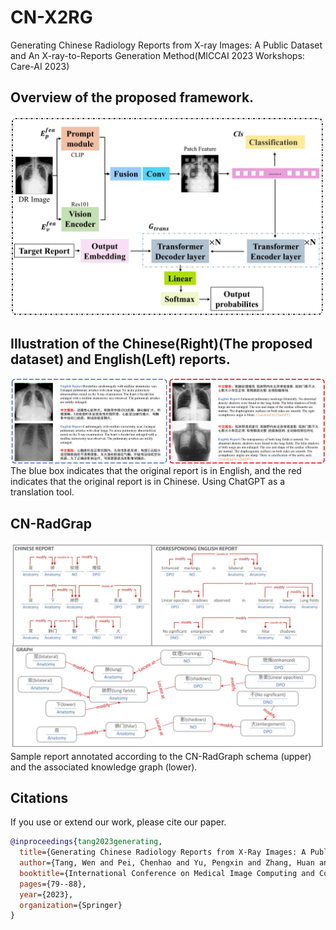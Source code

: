 # CN-X2RG
Generating Chinese Radiology Reports from X-ray Images: A Public Dataset and An X-ray-to-Reports Generation Method(MICCAI 2023 Workshops: Care-AI 2023)

## Overview of the proposed framework.
![Image text](https://github.com/Endless-Hao/CN-X2RG/blob/main/figure/overview.jpg)

## Illustration of the Chinese(Right)(The proposed dataset) and English(Left) reports. 
![Image text](https://github.com/Endless-Hao/CN-X2RG/blob/main/figure/report.jpg)
The blue box indicates that the original report is in English, and the red indicates that the original report is in Chinese. Using ChatGPT as a translation tool.

## CN-RadGrap
![Image text](https://github.com/Endless-Hao/CN-X2RG/blob/main/figure/graph.jpg)
Sample report annotated according to the CN-RadGraph schema (upper) and the associated knowledge graph (lower).

## Citations
If you use or extend our work, please cite our paper.
```bibtex
@inproceedings{tang2023generating,
  title={Generating Chinese Radiology Reports from X-Ray Images: A Public Dataset and an X-ray-to-Reports Generation Method},
  author={Tang, Wen and Pei, Chenhao and Yu, Pengxin and Zhang, Huan and Min, Xiangde and Chen, Cancan and Kang, Han and Xu, Weixin and Zhang, Rongguo},
  booktitle={International Conference on Medical Image Computing and Computer-Assisted Intervention},
  pages={79--88},
  year={2023},
  organization={Springer}
}
```
